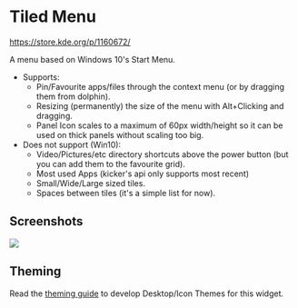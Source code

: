 # Tiled Menu

https://store.kde.org/p/1160672/

A menu based on Windows 10's Start Menu.

* Supports:
    * Pin/Favourite apps/files through the context menu (or by dragging them from dolphin).
    * Resizing (permanently) the size of the menu with Alt+Clicking and dragging.
    * Panel Icon scales to a maximum of 60px width/height so it can be used on thick panels without scaling too big.
* Does not support (Win10):
    * Video/Pictures/etc directory shortcuts above the power button (but you can add them to the favourite grid).
    * Most used Apps (kicker's api only supports most recent)
    * Small/Wide/Large sized tiles. 
    * Spaces between tiles (it's a simple list for now).

## Screenshots

![](https://i.imgur.com/CFBEkIh.jpg)

## Theming

Read the [theming guide](Theming.md) to develop Desktop/Icon Themes for this widget.

